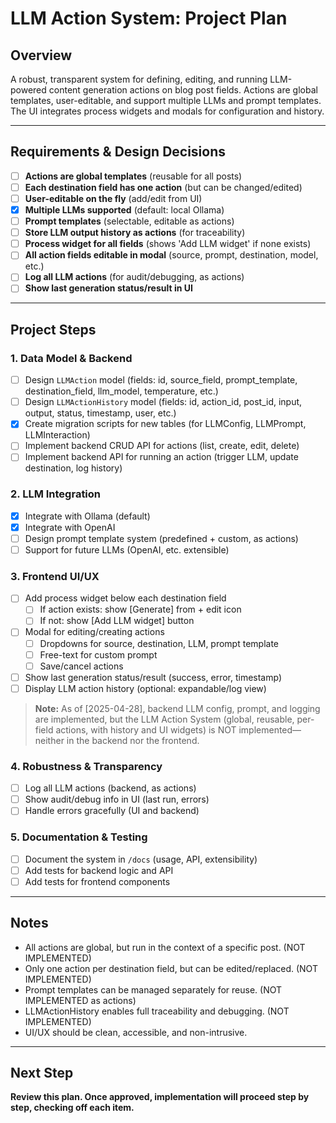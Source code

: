 # LLM Action System: Project Plan

## Overview
A robust, transparent system for defining, editing, and running LLM-powered content generation actions on blog post fields. Actions are global templates, user-editable, and support multiple LLMs and prompt templates. The UI integrates process widgets and modals for configuration and history.

---

## Requirements & Design Decisions
- [ ] **Actions are global templates** (reusable for all posts)
- [ ] **Each destination field has one action** (but can be changed/edited)
- [ ] **User-editable on the fly** (add/edit from UI)
- [x] **Multiple LLMs supported** (default: local Ollama)
- [ ] **Prompt templates** (selectable, editable as actions)
- [ ] **Store LLM output history as actions** (for traceability)
- [ ] **Process widget for all fields** (shows 'Add LLM widget' if none exists)
- [ ] **All action fields editable in modal** (source, prompt, destination, model, etc.)
- [ ] **Log all LLM actions** (for audit/debugging, as actions)
- [ ] **Show last generation status/result in UI**

---

## Project Steps

### 1. Data Model & Backend
- [ ] Design `LLMAction` model (fields: id, source_field, prompt_template, destination_field, llm_model, temperature, etc.)
- [ ] Design `LLMActionHistory` model (fields: id, action_id, post_id, input, output, status, timestamp, user, etc.)
- [x] Create migration scripts for new tables (for LLMConfig, LLMPrompt, LLMInteraction)
- [ ] Implement backend CRUD API for actions (list, create, edit, delete)
- [ ] Implement backend API for running an action (trigger LLM, update destination, log history)

### 2. LLM Integration
- [x] Integrate with Ollama (default)
- [x] Integrate with OpenAI
- [ ] Design prompt template system (predefined + custom, as actions)
- [ ] Support for future LLMs (OpenAI, etc. extensible)

### 3. Frontend UI/UX
- [ ] Add process widget below each destination field
    - [ ] If action exists: show [Generate] from <source field> + edit icon
    - [ ] If not: show [Add LLM widget] button
- [ ] Modal for editing/creating actions
    - [ ] Dropdowns for source, destination, LLM, prompt template
    - [ ] Free-text for custom prompt
    - [ ] Save/cancel actions
- [ ] Show last generation status/result (success, error, timestamp)
- [ ] Display LLM action history (optional: expandable/log view)

> **Note:** As of [2025-04-28], backend LLM config, prompt, and logging are implemented, but the LLM Action System (global, reusable, per-field actions, with history and UI widgets) is NOT implemented—neither in the backend nor the frontend.

### 4. Robustness & Transparency
- [ ] Log all LLM actions (backend, as actions)
- [ ] Show audit/debug info in UI (last run, errors)
- [ ] Handle errors gracefully (UI and backend)

### 5. Documentation & Testing
- [ ] Document the system in `/docs` (usage, API, extensibility)
- [ ] Add tests for backend logic and API
- [ ] Add tests for frontend components

---

## Notes
- All actions are global, but run in the context of a specific post. (NOT IMPLEMENTED)
- Only one action per destination field, but can be edited/replaced. (NOT IMPLEMENTED)
- Prompt templates can be managed separately for reuse. (NOT IMPLEMENTED as actions)
- LLMActionHistory enables full traceability and debugging. (NOT IMPLEMENTED)
- UI/UX should be clean, accessible, and non-intrusive.

---

## Next Step
**Review this plan. Once approved, implementation will proceed step by step, checking off each item.** 
